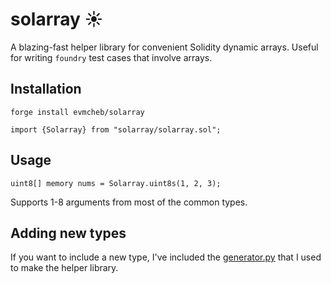 # solarray ☀️ 

A blazing-fast helper library for convenient Solidity dynamic arrays. Useful for writing `foundry` test cases that involve arrays. 

## Installation

`forge install evmcheb/solarray`

`import {Solarray} from "solarray/solarray.sol";`

## Usage

`uint8[] memory nums = Solarray.uint8s(1, 2, 3);`

Supports 1-8 arguments from most of the common types. 

## Adding new types

If you want to include a new type, I've included the [generator.py](https://github.com/evmcheb/solarray/blob/master/generator.py)
that I used to make the helper library.
